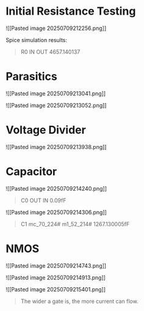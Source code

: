 # Initial Resistance Testing

![[Pasted image 20250709212256.png]]

Spice simulation results:

> R0 IN OUT 4657.140137

# Parasitics

![[Pasted image 20250709213041.png]]

![[Pasted image 20250709213052.png]]

# Voltage Divider

![[Pasted image 20250709213938.png]]

# Capacitor

![[Pasted image 20250709214240.png]]

> C0 OUT IN 0.09fF

![[Pasted image 20250709214306.png]]

> C1 mc_70_224# m1_52_214# 1267.130005fF

# NMOS

![[Pasted image 20250709214743.png]]

![[Pasted image 20250709214913.png]]

![[Pasted image 20250709215401.png]]

> The wider a gate is, the more current can flow.

